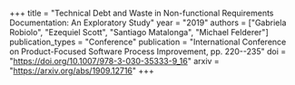 +++
title = "Technical Debt and Waste in Non-functional Requirements Documentation: An Exploratory Study"
year = "2019"
authors = ["Gabriela Robiolo", "Ezequiel Scott", "Santiago Matalonga", "Michael Felderer"]
publication_types = "Conference"
publication = "International Conference on Product-Focused Software Process Improvement, pp. 220--235"
doi = "https://doi.org/10.1007/978-3-030-35333-9_16"
arxiv = "https://arxiv.org/abs/1909.12716"
+++
